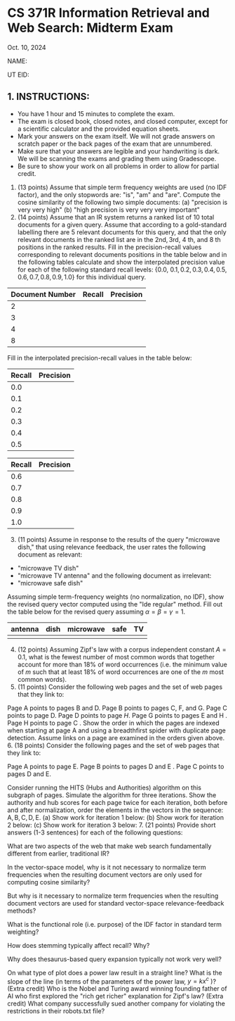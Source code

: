 # CS 371R Information Retrieval and Web Search: Midterm Exam 

Oct. 10, $2024$

NAME: $\qquad$

UT EID: $\qquad$

## 1. INSTRUCTIONS:

- You have $1$ hour and $15$ minutes to complete the exam.
- The exam is closed book, closed notes, and closed computer, except for a scientific calculator and the provided equation sheets.
- Mark your answers on the exam itself. We will not grade answers on scratch paper or the back pages of the exam that are unnumbered.
- Make sure that your answers are legible and your handwriting is dark. We will be scanning the exams and grading them using Gradescope.
- Be sure to show your work on all problems in order to allow for partial credit.

1. (13 points) Assume that simple term frequency weights are used (no IDF factor), and the only stopwords are: "is", "am" and "are". Compute the cosine similarity of the following two simple documents:
(a) "precision is very very high"
(b) "high precision is very very very important"
2. (14 points) Assume that an IR system returns a ranked list of $10$ total documents for a given query. Assume that according to a gold-standard labelling there are $5$ relevant documents for this query, and that the only relevant documents in the ranked list are in the $2 \mathrm{nd}, 3 \mathrm{rd}$, $4$ th, and $8$ th positions in the ranked results. Fill in the precision-recall values corresponding to relevant documents positions in the table below and in the following tables calculate and show the interpolated precision value for each of the following standard recall levels: $\{0.0$, $0.1,0.2,0.3,0.4,0.5,0.6,0.7,0.8,0.9,1.0\}$ for this individual query.

| Document Number | Recall | Precision |
| :--- | :--- | :--- |
| $2$ |  |  |
| $3$ |  |  |
| $4$ |  |  |
| $8$ |  |  |

Fill in the interpolated precision-recall values in the table below:

| Recall | Precision |
| :--- | :--- |
| $0.0$ |  |
| $0.1$ |  |
| $0.2$ |  |
| $0.3$ |  |
| $0.4$ |  |
| $0.5$ |  |


| Recall | Precision |
| :--- | :--- |
| $0.6$ |  |
| $0.7$ |  |
| $0.8$ |  |
| $0.9$ |  |
| $1.0$ |  |

3. (11 points) Assume in response to the results of the query "microwave dish," that using relevance feedback, the user rates the following document as relevant:

- "microwave TV dish"
- "microwave TV antenna"
and the following document as irrelevant:
- "microwave safe dish"

Assuming simple term-frequency weights (no normalization, no IDF), show the revised query vector computed using the "Ide regular" method. Fill out the table below for the revised query assuming $\alpha=\beta=\gamma=1$.

| antenna | dish | microwave | safe | TV |
| :---: | :---: | :---: | :---: | :---: |
|  |  |  |  |  |

4. (12 points) Assuming Zipf's law with a corpus independent constant $A=0.1$, what is the fewest number of most common words that together account for more than $18 \%$ of word occurrences (i.e. the minimum value of $m$ such that at least $18 \%$ of word occurrences are one of the $m$ most common words).
5. (11 points) Consider the following web pages and the set of web pages that they link to:

Page A points to pages B and D.
Page B points to pages C, F, and G.
Page C points to page D.
Page D points to page $H$.
Page G points to pages E and H .
Page H points to page C .
Show the order in which the pages are indexed when starting at page A and using a breadthfirst spider with duplicate page detection. Assume links on a page are examined in the orders given above.
6. (18 points) Consider the following pages and the set of web pages that they link to:

Page A points to page E.
Page B points to pages D and E .
Page C points to pages D and E.

Consider running the HITS (Hubs and Authorities) algorithm on this subgraph of pages. Simulate the algorithm for three iterations. Show the authority and hub scores for each page twice for each iteration, both before and after normalization, order the elements in the vectors in the sequence: $\mathrm{A}, \mathrm{B}, \mathrm{C}, \mathrm{D}, \mathrm{E}$.
(a) Show work for iteration $1$ below:
(b) Show work for iteration $2$ below:
(c) Show work for iteration $3$ below:
7. (21 points) Provide short answers (1-3 sentences) for each of the following questions:

What are two aspects of the web that make web search fundamentally different from earlier, traditional IR?

In the vector-space model, why is it not necessary to normalize term frequencies when the resulting document vectors are only used for computing cosine similarity?

But why is it necessary to normalize term frequencies when the resulting document vectors are used for standard vector-space relevance-feedback methods?

What is the functional role (i.e. purpose) of the IDF factor in standard term weighting?

How does stemming typically affect recall? Why?

Why does thesaurus-based query expansion typically not work very well?

On what type of plot does a power law result in a straight line? What is the slope of the line (in terms of the parameters of the power law, $y=k x^{c}$ )?
(Extra credit) Who is the Nobel and Turing award winning founding father of AI who first explored the "rich get richer" explanation for Zipf's law?
(Extra credit) What company successfully sued another company for violating the restrictions in their robots.txt file?


